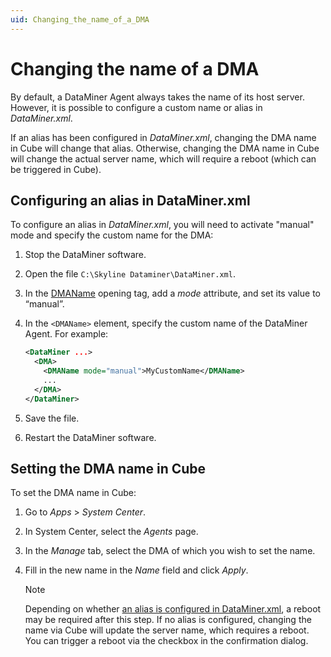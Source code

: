 ```yaml
---
uid: Changing_the_name_of_a_DMA
---
```


# Changing the name of a DMA

By default, a DataMiner Agent always takes the name of its host server. However, it is possible to configure a custom name or alias in *DataMiner.xml*.

If an alias has been configured in *DataMiner.xml*, changing the DMA name in Cube will change that alias. Otherwise, changing the DMA name in Cube will change the actual server name, which will require a reboot (which can be triggered in Cube).

## Configuring an alias in DataMiner.xml

To configure an alias in *DataMiner.xml*, you will need to activate "manual" mode and specify the custom name for the DMA:

1. Stop the DataMiner software.

1. Open the file `C:\Skyline Dataminer\DataMiner.xml`.

1. In the [DMAName](xref:DataMiner.DMA.DMAName) opening tag, add a *mode* attribute, and set its value to “manual”.

1. In the `<DMAName>` element, specify the custom name of the DataMiner Agent. For example:

   ```xml
   <DataMiner ...>
     <DMA>
       <DMAName mode="manual">MyCustomName</DMAName>
       ...
     </DMA>
   </DataMiner>
   ```

1. Save the file.

1. Restart the DataMiner software.

## Setting the DMA name in Cube

To set the DMA name in Cube:

1. Go to *Apps* > *System Center*.

1. In System Center, select the *Agents* page.

1. In the *Manage* tab, select the DMA of which you wish to set the name.

1. Fill in the new name in the *Name* field and click *Apply*.

   > [!NOTE]
   > Depending on whether [an alias is configured in DataMiner.xml](#configuring-an-alias-in-dataminerxml), a reboot may be required after this step. If no alias is configured, changing the name via Cube will update the server name, which requires a reboot. You can trigger a reboot via the checkbox in the confirmation dialog.

